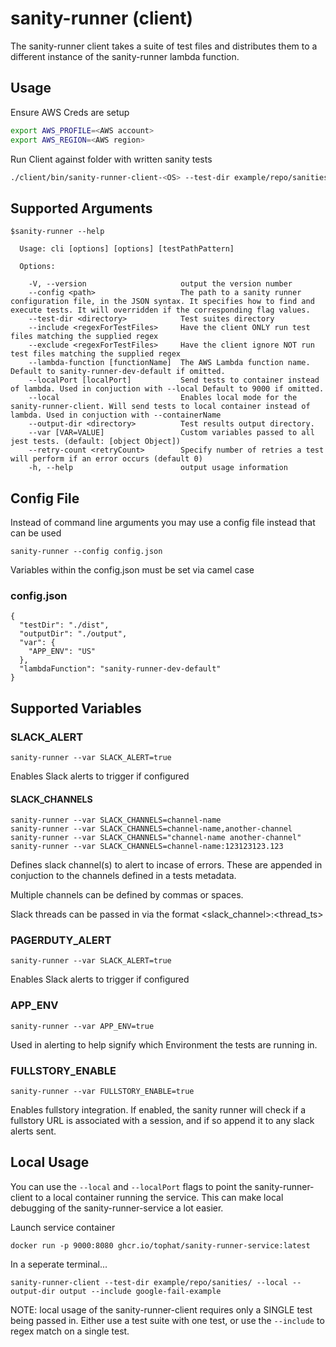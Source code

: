 # sanity-runner (client)

The sanity-runner client takes a suite of test files and distributes them to a different instance of the sanity-runner lambda function.

## Usage

Ensure AWS Creds are setup

```sh
export AWS_PROFILE=<AWS account>
export AWS_REGION=<AWS region>
```

Run Client against folder with written sanity tests

```sh
./client/bin/sanity-runner-client-<OS> --test-dir example/repo/sanities --lambda-function <FUNCTION_NAME> --output-dir output
```

## Supported Arguments

```
$sanity-runner --help

  Usage: cli [options] [options] [testPathPattern]

  Options:

    -V, --version                     output the version number
    --config <path>                   The path to a sanity runner configuration file, in the JSON syntax. It specifies how to find and execute tests. It will overridden if the corresponding flag values.
    --test-dir <directory>            Test suites directory
    --include <regexForTestFiles>     Have the client ONLY run test files matching the supplied regex
    --exclude <regexForTestFiles>     Have the client ignore NOT run test files matching the supplied regex
    --lambda-function [functionName]  The AWS Lambda function name. Default to sanity-runner-dev-default if omitted.
    --localPort [localPort]           Send tests to container instead of lambda. Used in conjuction with --local Default to 9000 if omitted.
    --local                           Enables local mode for the sanity-runner-client. Will send tests to local container instead of lambda. Used in conjuction with --containerName
    --output-dir <directory>          Test results output directory.
    --var [VAR=VALUE]                 Custom variables passed to all jest tests. (default: [object Object])
    --retry-count <retryCount>        Specify number of retries a test will perform if an error occurs (default 0)
    -h, --help                        output usage information
```

## Config File
Instead of command line arguments you may use a config file instead that can be used

```
sanity-runner --config config.json
```

Variables within the config.json must be set via camel case

### config.json
```
{
  "testDir": "./dist",
  "outputDir": "./output",
  "var": {
    "APP_ENV": "US"
  },
  "lambdaFunction": "sanity-runner-dev-default"
}
```

## Supported Variables

### SLACK_ALERT
```
sanity-runner --var SLACK_ALERT=true
```
Enables Slack alerts to trigger if configured

#### SLACK_CHANNELS
```
sanity-runner --var SLACK_CHANNELS=channel-name
sanity-runner --var SLACK_CHANNELS=channel-name,another-channel
sanity-runner --var SLACK_CHANNELS="channel-name another-channel"
sanity-runner --var SLACK_CHANNELS=channel-name:123123123.123
```
Defines slack channel(s) to alert to incase of errors. These are appended in conjuction to the channels defined in a tests metadata.

Multiple channels can be defined by commas or spaces.

Slack threads can be passed in via the format <slack_channel>:<thread_ts>

### PAGERDUTY_ALERT
```
sanity-runner --var SLACK_ALERT=true
```
Enables Slack alerts to trigger if configured

### APP_ENV
```
sanity-runner --var APP_ENV=true
```
Used in alerting to help signify which Environment the tests are running in.

### FULLSTORY_ENABLE
```
sanity-runner --var FULLSTORY_ENABLE=true
```
Enables fullstory integration. If enabled, the sanity runner will check if a fullstory URL is associated with a session, and if so append it to any slack alerts sent.

## Local Usage
You can use the `--local` and `--localPort` flags to point the sanity-runner-client to a local container running the service. This can make local debugging of the sanity-runner-service a lot easier.

Launch service container
```
docker run -p 9000:8080 ghcr.io/tophat/sanity-runner-service:latest
```
In a seperate terminal...

```
sanity-runner-client --test-dir example/repo/sanities/ --local --output-dir output --include google-fail-example
```
NOTE: local usage of the sanity-runner-client requires only a SINGLE test being passed in. Either use a test suite with one test, or use the `--include` to regex match on a single test.
